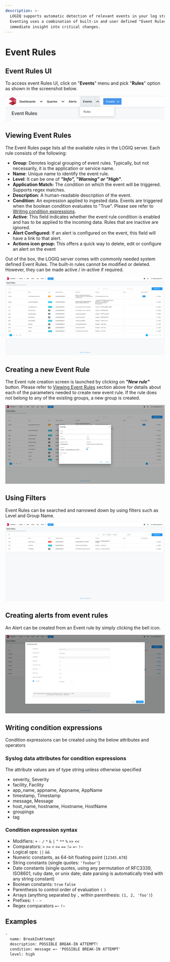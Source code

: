 ```yaml
---
description: >-
  LOGIQ supports automatic detection of relevant events in your log stream.
  Eventing uses a combination of built-in and user defined "Event Rules" to give
  immediate insight into critical changes.
---
```


# Event Rules

## Event Rules UI

To access event Rules UI, click on "**Events**" menu and pick "**Rules**" option as shown in the screenshot below.

![](../.gitbook/assets/screen-shot-2020-01-08-at-11.07.58-am.png)

## Viewing Event Rules

The Event Rules page lists all the available rules in the LOGIQ server. Each rule consists of the following:

* **Group**: Denotes logical grouping of event rules. Typically, but not necessarily, it is the application or service name.
* **Name**: Unique name to identify the event rule.
* **Level**: It can be one of _**"Info", "Warning" or "High"**_.
*  **Application Match:** The condition on which the event will be triggered. Supports regex matches.
* **Description**: A human-readable description of the event.
* **Condition**: An expression applied to ingested data. Events are triggered when the boolean condition  evaluates to "True". Please see refer to [Writing condition expressions](event-rules.md#condition-expression-syntax).
* **Active**: This field indicates whether the event rule condition is enabled and has to be applied to the incoming data. Rules that are inactive are ignored.
* **Alert Configured:** If an alert is configured on the event, this field will have a link to that alert.
* **Actions icon group:** This offers a quick way to delete, edit or configure an alert on the event

Out of the box, the LOGIQ server comes with commonly needed system defined Event Rules. The built-in rules cannot be modified or deleted. However, they can be made active / in-active if required.

![](../.gitbook/assets/image3.png)

## Creating a new Event Rule

The Event rule creation screen is launched by clicking on _**"New rule"**_ button. Please refer to [Viewing Event Rules](event-rules.md#viewing-event-rules) section above for details about each of the parameters needed to create new event rule. If the rule does not belong to any of the existing groups, a new group is created. 

![](../.gitbook/assets/image4.png)

## Using Filters

Event Rules can be searched and narrowed down by using filters such as Level and Group Name.

![](../.gitbook/assets/image7.png)

## Creating alerts from event rules

An Alert can be created from an Event rule by simply clicking the bell icon.

![](../.gitbook/assets/image6.png)

## Writing condition expressions

Condition expressions can be created using the below attributes and operators

### Syslog data attributes for condition expressions

The attribute values are of type string unless otherwise specified

* severity, Severity
* facility, Facility
* app\_name, appname, Appname, AppName
* timestamp, Timestamp
* message, Message
* host\_name, hostname, Hostname, HostName
* groupings
* tag

### Condition expression syntax

* Modifiers: `+` `-` `/` `*` `&` `|` `^` `**` `%` `>>` `<<`
* Comparators: `>` `>=` `<` `<=` `==` `!=` `=~` `!~`
* Logical ops: `||` `&&`
* Numeric constants, as 64-bit floating point \(`12345.678`\)
* String constants \(single quotes: `'foobar'`\)
* Date constants \(single quotes, using any permutation of RFC3339, ISO8601, ruby date, or unix date; date parsing is automatically tried with any string constant\)
* Boolean constants: `true` `false`
* Parenthesis to control order of evaluation `(` `)`
* Arrays \(anything separated by `,` within parenthesis: `(1, 2, 'foo')`\)
* Prefixes: `!` `-` `~`
* Regex comparators `=~` `!~`

## Examples

```text
-
  name: BreakInAttempt
  description: POSSIBLE BREAK-IN ATTEMPT!
  condition: message =~ 'POSSIBLE BREAK-IN ATTEMPT'
  level: high
```

